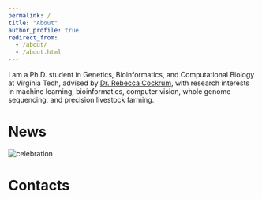 ```yaml
---
permalink: /
title: "About"
author_profile: true
redirect_from: 
  - /about/
  - /about.html
---
```


I am a Ph.D. student in Genetics, Bioinformatics, and Computational Biology at Virginia Tech, advised by [Dr. Rebecca Cockrum](https://www.dasc.vt.edu/people/faculty/cockrum.html), with research interests in machine learning, bioinformatics, computer vision, whole genome sequencing, and precision livestock farming.


News
======
![celebration](diwali-sparkles-stars.gif)


Contacts
======
